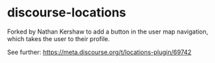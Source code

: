 # discourse-locations

Forked by Nathan Kershaw to add a button in the user map navigation, which takes the user to their profile.

See further: https://meta.discourse.org/t/locations-plugin/69742
